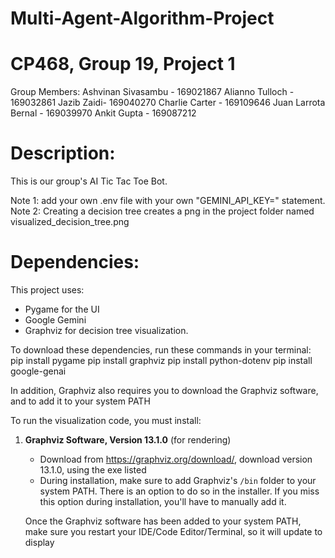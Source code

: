 # Multi-Agent-Algorithm-Project
# CP468, Group 19, Project 1
Group Members:
Ashvinan Sivasambu - 169021867
Alianno Tulloch - 169032861
Jazib Zaidi- 169040270
Charlie Carter - 169109646
Juan Larrota Bernal - 169039970
Ankit Gupta - 169087212

# Description:

This is our group's AI Tic Tac Toe Bot. 

Note 1: add your own .env file with your own "GEMINI_API_KEY=" statement.
Note 2: Creating a decision tree creates a png in the project folder named visualized_decision_tree.png

# Dependencies:

This project uses:
- Pygame for the UI
- Google Gemini
- Graphviz for decision tree visualization.

To download these dependencies, run these commands in your terminal:
pip install pygame
pip install graphviz
pip install python-dotenv
pip install google-genai

In addition, Graphviz also requires you to download the Graphviz software, and to add it to your system PATH

To run the visualization code, you must install:

1. **Graphviz Software, Version 13.1.0** (for rendering)
    - Download from https://graphviz.org/download/, download version 13.1.0, using the exe listed
    - During installation, make sure to add Graphviz's `/bin` folder to your system PATH. There is an option to do so in the installer. If you miss this option during installation, you'll have to manually add it.

    Once the Graphviz software has been added to your system PATH, make sure you restart your IDE/Code Editor/Terminal, so it will update to display
